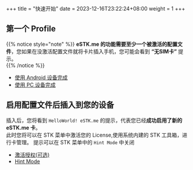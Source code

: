 +++
title = "快速开始"
date =  2023-12-16T23:22:24+08:00
weight = 1
+++

## 第一个 Profile

{{% notice style="note" %}}
**eSTK.me 的功能需要至少一个被激活的配置文件**，您如果在没激活配置文件就将卡片插入手机，您可能会看到 **“无SIM卡”** 提示。  
{{% /notice %}}

- [使用 Android 设备完成](./android)
- [使用 PC 设备完成](./pc)

## 启用配置文件后插入到您的设备

插入后，您将看到 `HelloWorld! eSTK.me` 的提示，代表您已经**成功启用了新的 eSTK.me 卡**。  
此时您将可以在 STK 菜单中激活您的 License,使用系统内建的 STK 工具箱，进行卡管理。
提示可以在 STK 菜单中的 `Hint Mode` 中关闭

- [激活授权(可选)](./activate-lic)
- [Hint Mode](../stk/settings/hint-mode)
